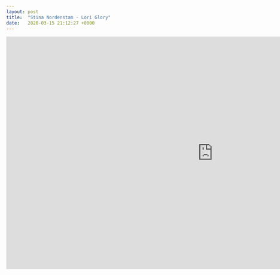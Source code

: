 ```yaml
---
layout: post
title:  "Stina Nordenstam - Lori Glory"
date:   2020-03-15 21:12:27 +0000
---
```

<div class="u-embedded-media">
  <iframe width="1104" height="621" class="u-no-margin" src="https://www.youtube.com/embed/RH1vLZoe9sc" frameborder="0" allow="accelerometer; autoplay; encrypted-media; gyroscope; picture-in-picture" allowfullscreen></iframe>
</div>
